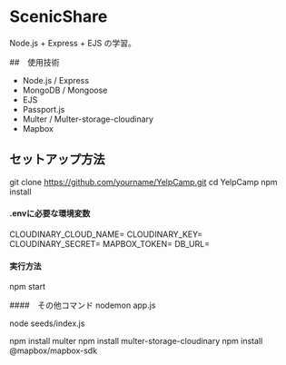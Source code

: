 # ScenicShare
Node.js + Express + EJS の学習。

##　使用技術
- Node.js / Express
- MongoDB / Mongoose
- EJS
- Passport.js
- Multer / Multer-storage-cloudinary
- Mapbox

## セットアップ方法
git clone https://github.com/yourname/YelpCamp.git
cd YelpCamp
npm install

#### .envに必要な環境変数
CLOUDINARY_CLOUD_NAME=
CLOUDINARY_KEY=
CLOUDINARY_SECRET=
MAPBOX_TOKEN=
DB_URL=

#### 実行方法
npm start

####　その他コマンド
nodemon app.js

node seeds/index.js

npm install multer
npm install multer-storage-cloudinary
npm install @mapbox/mapbox-sdk